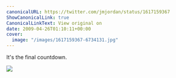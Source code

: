 ```yaml
---
canonicalURL: https://twitter.com/jmjordan/status/1617159367
ShowCanonicalLink: true
CanonicalLinkText: View original on
date: 2009-04-26T01:10:11+00:00
cover:
  image: "/images/1617159367-6734131.jpg"
---
```

It's the final countdown.

![](/images/1617159367-6734131.jpg)